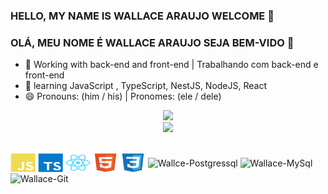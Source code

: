 ### HELLO, MY NAME IS WALLACE ARAUJO WELCOME 👋

### OLÁ, MEU NOME É WALLACE ARAUJO SEJA BEM-VIDO 👋



- 🔭 Working with back-end and front-end | Trabalhando com back-end e front-end
- 🌱 learning JavaScript , TypeScript, NestJS, NodeJS, React
- 😄 Pronouns: (him / his)  |  Pronomes: (ele / dele)

<div align="center">
  <a href="https://github.com/wallacearauj">
  <img height="180em" src="https://github-readme-stats.vercel.app/api?username=wallacearauj&show_icons=true&theme=dark&include_all_commits=true&count_private=true">
  </a>
</div>

<div align="center">
   <img 
       height="165"
       src="https://github-readme-stats.vercel.app/api/top-langs/?username=wallacearauj&layout=compact&theme=tokyonight" 
     />
   </p>
 </div>
<div style="display: inline_block"><br>
  <img align="center" alt="Wallace-Js" height="30" width="40" src="https://raw.githubusercontent.com/devicons/devicon/master/icons/javascript/javascript-plain.svg">
  <img align="center" alt="Wallace-Ts" height="30" width="40" src="https://raw.githubusercontent.com/devicons/devicon/master/icons/typescript/typescript-plain.svg">
  <img align="center" alt="Wallace-React" height="30" width="40" src="https://raw.githubusercontent.com/devicons/devicon/master/icons/react/react-original.svg">
  <img align="center" alt="Wallace-HTML" height="30" width="40" src="https://raw.githubusercontent.com/devicons/devicon/master/icons/html5/html5-original.svg">
  <img align="center" alt="Wallace-CSS" height="30" width="40" src="https://raw.githubusercontent.com/devicons/devicon/master/icons/css3/css3-original.svg">
  <img align="center" alt="Wallce-Postgressql" height="30" width="40" src="https://cdn.svgporn.com/logos/postgresql.svg" alt="postgresql" width="30" height="30"/>
  <img align="center" alt="Wallace-MySql" height="30" width="40" src="https://cdn.svgporn.com/logos/mysql.svg" alt="mysql" width="30" height="30"/> 
  <img align="center" alt="Wallace-Git" height="30" width="40" src="https://cdn.svgporn.com/logos/git-icon.svg" height="30" alt="git">
 
</div>
  
